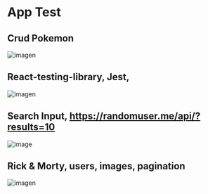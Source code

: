# App Test

## Crud Pokemon
![imagen](https://user-images.githubusercontent.com/52834318/194678539-fb0994b8-91e6-4e6a-a64d-28c036db9d83.png)

## React-testing-library, Jest, 
![imagen](https://user-images.githubusercontent.com/52834318/194440932-1a7005f1-7b73-42b6-8760-13da44d93d34.png)

## Search Input, https://randomuser.me/api/?results=10
![image](https://user-images.githubusercontent.com/52834318/194715660-f5ec26e4-1f26-449a-86e0-584d0ad5ace8.png)

## Rick & Morty, users, images, pagination
![imagen](https://user-images.githubusercontent.com/52834318/194726045-300f5403-a7d0-459b-aad1-ff57725d1962.png)
